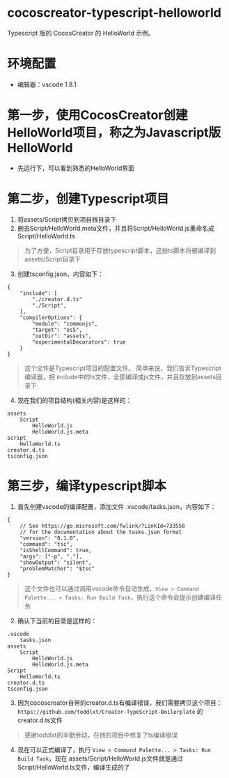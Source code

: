 # cocoscreator-typescript-helloworld
Typescript 版的 CocosCreator 的 HelloWorld 示例。

# 环境配置
* 编辑器：vscode 1.8.1

# 第一步，使用CocosCreator创建HelloWorld项目，称之为Javascript版 HelloWorld
* 先运行下，可以看到熟悉的HelloWorld界面

# 第二步，创建Typescript项目
1. 将assets/Script拷贝到项目根目录下
2. 删去Script/HelloWorld.meta文件，并且将Script/HelloWorld.js重命名成Script/HelloWorld.ts
> 为了方便，Script目录用于存放typescript脚本，这些ts脚本将被编译到assets/Script目录下

3. 创建tsconfig.json，内容如下：
```
{
    "include": [
        "./creator.d.ts"
        "./Script",
    ],
    "compilerOptions": {
        "module": "commonjs",
        "target": "es5",
        "outDir": "assets",
        "experimentalDecorators": true
    }
}
```
> 这个文件是Typescript项目的配置文件。
> 简单来说，我们告诉Typescript编译器，把 include中的ts文件，全部编译成js文件，并且存放到assets目录下

4. 现在我们的项目结构(相关内容)是这样的：
```
assets
    Script
        HelloWorld.js
        HelloWorld.js.meta
Script
    HelloWorld.ts
creator.d.ts
tsconfig.json
```

# 第三步，编译typescript脚本
1. 首先创建vscode的编译配置，添加文件 .vscode/tasks.json，内容如下：
```
{
    // See https://go.microsoft.com/fwlink/?LinkId=733558
    // for the documentation about the tasks.json format
    "version": "0.1.0",
    "command": "tsc",
    "isShellCommand": true,
    "args": ["-p", "."],
    "showOutput": "silent",
    "problemMatcher": "$tsc"
}
```
> 这个文件也可以通过调用vscode命令自动生成，`View > Command Palette... > Tasks: Run Build Task`，执行这个命令会提示创建编译任务

2. 确认下当前的目录是这样的：
```
.vscode
    tasks.json
assets
    Script
        HelloWorld.js
        HelloWorld.js.meta
Script
    HelloWorld.ts
creator.d.ts
tsconfig.json
```

3. 因为cocoscreator自带的creator.d.ts有编译错误，我们需要拷贝这个项目：`https://github.com/toddlxt/Creator-TypeScript-Boilerplate` 的creator.d.ts文件
> 感谢toddlxt的辛勤劳动，在他的项目中修复了ts编译错误

4. 现在可以正式编译了，执行 `View > Command Palette... > Tasks: Run Build Task`，现在 assets/Script/HelloWorld.js文件就是通过 Script/HelloWorld.ts文件，编译生成的了

# 

